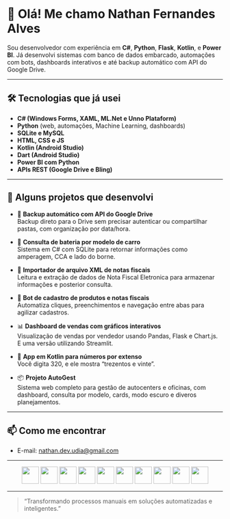 # 👋 Olá! Me chamo Nathan Fernandes Alves

Sou desenvolvedor com experiência em **C#**, **Python**, **Flask**, **Kotlin**, e **Power BI**. Já desenvolvi sistemas com banco de dados embarcado, automações com bots, dashboards interativos e até backup automático com API do Google Drive.

---

## 🛠️ Tecnologias que já usei

- **C# (Windows Forms, XAML, ML.Net e Unno Plataform)**
- **Python** (web, automações, Machine Learning, dashboards)
- **SQLite e MySQL**
- **HTML, CSS e JS**
- **Kotlin (Android Studio)**
- **Dart (Android Studio)**
- **Power BI com Python**
- **APIs REST (Google Drive e Bling)**

---

## 🧩 Alguns projetos que desenvolvi

- 🔄 **Backup automático com API do Google Drive**  
  Backup direto para o Drive sem precisar autenticar ou compartilhar pastas, com organização por data/hora.

- 🔋 **Consulta de bateria por modelo de carro**  
  Sistema em C# com SQLite para retornar informações como amperagem, CCA e lado do borne.

- 🧾 **Importador de arquivo XML de notas fiscais**  
  Leitura e extração de dados de Nota Fiscal Eletronica para armazenar informações e posterior consulta.

- 🤖 **Bot de cadastro de produtos e notas fiscais**  
  Automatiza cliques, preenchimentos e navegação entre abas para agilizar cadastros.

- 📊 **Dashboard de vendas com gráficos interativos**  
  Visualização de vendas por vendedor usando Pandas, Flask e Chart.js. E uma versão utilizando Streamlit.

- 📱 **App em Kotlin para números por extenso**  
  Você digita 320, e ele mostra “trezentos e vinte”.

- 📦 **Projeto AutoGest**  
  Sistema web completo para gestão de autocenters e oficinas, com dashboard, consulta por modelo, cards, modo escuro e diveros planejamentos.

---

## 📫 Como me encontrar

- E-mail: nathan.dev.udia@gmail.com

---

<div align="center">
  <img src="https://cdn.jsdelivr.net/gh/devicons/devicon/icons/csharp/csharp-original.svg" width="40" height="40" />
  <img src="https://cdn.jsdelivr.net/gh/devicons/devicon/icons/python/python-original.svg" width="40" height="40" />
  <img src="https://cdn.jsdelivr.net/gh/devicons/devicon/icons/flask/flask-original.svg" width="40" height="40" />
  <img src="https://cdn.jsdelivr.net/gh/devicons/devicon/icons/sqlite/sqlite-original.svg" width="40" height="40" />
  <img src="https://cdn.jsdelivr.net/gh/devicons/devicon/icons/html5/html5-original.svg" width="40" height="40" />
  <img src="https://cdn.jsdelivr.net/gh/devicons/devicon/icons/css3/css3-original.svg" width="40" height="40" />
  <img src="https://cdn.jsdelivr.net/gh/devicons/devicon/icons/javascript/javascript-original.svg" width="40" height="40" />
  <img src="https://cdn.jsdelivr.net/gh/devicons/devicon/icons/kotlin/kotlin-original.svg" width="40" height="40" />
  <img src="https://cdn.jsdelivr.net/gh/devicons/devicon/icons/jupyter/jupyter-original.svg" width="40" height="40" />
  <img src="https://img.icons8.com/color/48/000000/power-bi.png" width="40" height="40" />
</div>

---
> “Transformando processos manuais em soluções automatizadas e inteligentes.”
